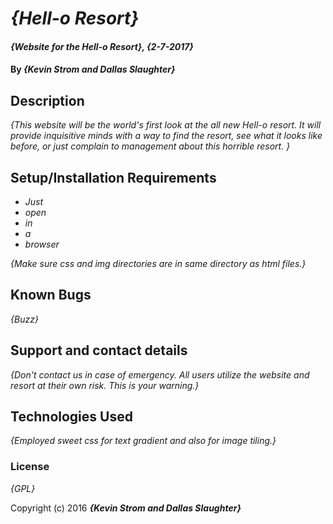 # _{Hell-o Resort}_

#### _{Website for the Hell-o Resort}, {2-7-2017}_

#### By _**{Kevin Strom and Dallas Slaughter}**_

## Description

_{This website will be the world's first look at the all new Hell-o resort. It will provide inquisitive minds with a way to find the resort, see what it looks like before, or just complain to management about this horrible resort. }_

## Setup/Installation Requirements

* _Just_
* _open_
* _in_
* _a_
* _browser_

_{Make sure css and img directories are in same directory as html files.}_

## Known Bugs

_{Buzz}_

## Support and contact details

_{Don't contact us in case of emergency. All users utilize the website and resort at their own risk. This is your warning.}_

## Technologies Used

_{Employed sweet css for text gradient and also for image tiling.}_

### License

*{GPL}*

Copyright (c) 2016 **_{Kevin Strom and Dallas Slaughter}_**
